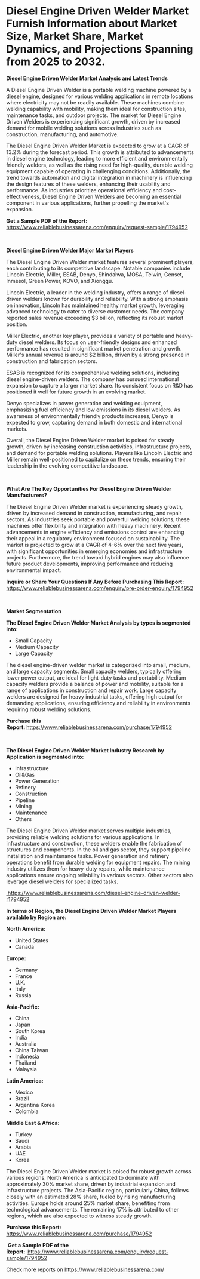 <p><h1>Diesel Engine Driven Welder Market Furnish Information about Market Size, Market Share, Market Dynamics, and Projections Spanning from 2025 to 2032.</h1></p><p><strong>Diesel Engine Driven Welder Market Analysis and Latest Trends</strong></p>
<p><p>A Diesel Engine Driven Welder is a portable welding machine powered by a diesel engine, designed for various welding applications in remote locations where electricity may not be readily available. These machines combine welding capability with mobility, making them ideal for construction sites, maintenance tasks, and outdoor projects. The market for Diesel Engine Driven Welders is experiencing significant growth, driven by increased demand for mobile welding solutions across industries such as construction, manufacturing, and automotive.</p><p>The Diesel Engine Driven Welder Market is expected to grow at a CAGR of 13.2% during the forecast period. This growth is attributed to advancements in diesel engine technology, leading to more efficient and environmentally friendly welders, as well as the rising need for high-quality, durable welding equipment capable of operating in challenging conditions. Additionally, the trend towards automation and digital integration in machinery is influencing the design features of these welders, enhancing their usability and performance. As industries prioritize operational efficiency and cost-effectiveness, Diesel Engine Driven Welders are becoming an essential component in various applications, further propelling the market's expansion.</p></p>
<p><strong>Get a Sample PDF of the Report:&nbsp;</strong> <a href="https://www.reliablebusinessarena.com/enquiry/request-sample/1794952?utm_campaign=2264&utm_medium=2&utm_source=Github&utm_content=ia&utm_term=19022025&utm_id=diesel-engine-driven-welder">https://www.reliablebusinessarena.com/enquiry/request-sample/1794952</a></p>
<p>&nbsp;</p>
<p><strong>Diesel Engine Driven Welder Major Market Players</strong></p>
<p><p>The Diesel Engine Driven Welder market features several prominent players, each contributing to its competitive landscape. Notable companies include Lincoln Electric, Miller, ESAB, Denyo, Shindaiwa, MOSA, Telwin, Genset, Inmesol, Green Power, KOVO, and Xionggu.</p><p>Lincoln Electric, a leader in the welding industry, offers a range of diesel-driven welders known for durability and reliability. With a strong emphasis on innovation, Lincoln has maintained healthy market growth, leveraging advanced technology to cater to diverse customer needs. The company reported sales revenue exceeding $3 billion, reflecting its robust market position.</p><p>Miller Electric, another key player, provides a variety of portable and heavy-duty diesel welders. Its focus on user-friendly designs and enhanced performance has resulted in significant market penetration and growth. Miller's annual revenue is around $2 billion, driven by a strong presence in construction and fabrication sectors.</p><p>ESAB is recognized for its comprehensive welding solutions, including diesel engine-driven welders. The company has pursued international expansion to capture a larger market share. Its consistent focus on R&D has positioned it well for future growth in an evolving market.</p><p>Denyo specializes in power generation and welding equipment, emphasizing fuel efficiency and low emissions in its diesel welders. As awareness of environmentally friendly products increases, Denyo is expected to grow, capturing demand in both domestic and international markets.</p><p>Overall, the Diesel Engine Driven Welder market is poised for steady growth, driven by increasing construction activities, infrastructure projects, and demand for portable welding solutions. Players like Lincoln Electric and Miller remain well-positioned to capitalize on these trends, ensuring their leadership in the evolving competitive landscape.</p></p>
<p>&nbsp;</p>
<p><strong>What Are The Key Opportunities For Diesel Engine Driven Welder Manufacturers?</strong></p>
<p><p>The Diesel Engine Driven Welder market is experiencing steady growth, driven by increased demand in construction, manufacturing, and repair sectors. As industries seek portable and powerful welding solutions, these machines offer flexibility and integration with heavy machinery. Recent advancements in engine efficiency and emissions control are enhancing their appeal in a regulatory environment focused on sustainability. The market is projected to grow at a CAGR of 4-6% over the next five years, with significant opportunities in emerging economies and infrastructure projects. Furthermore, the trend toward hybrid engines may also influence future product developments, improving performance and reducing environmental impact.</p></p>
<p><strong>Inquire or Share Your Questions If Any Before Purchasing This Report:</strong> <a href="https://www.reliablebusinessarena.com/enquiry/pre-order-enquiry/1794952?utm_campaign=2264&utm_medium=2&utm_source=Github&utm_content=ia&utm_term=19022025&utm_id=diesel-engine-driven-welder">https://www.reliablebusinessarena.com/enquiry/pre-order-enquiry/1794952</a></p>
<p>&nbsp;</p>
<p><strong>Market Segmentation</strong></p>
<p><strong>The Diesel Engine Driven Welder Market Analysis by types is segmented into:</strong></p>
<p><ul><li>Small Capacity</li><li>Medium Capacity</li><li>Large Capacity</li></ul></p>
<p><p>The diesel engine-driven welder market is categorized into small, medium, and large capacity segments. Small capacity welders, typically offering lower power output, are ideal for light-duty tasks and portability. Medium capacity welders provide a balance of power and mobility, suitable for a range of applications in construction and repair work. Large capacity welders are designed for heavy industrial tasks, offering high output for demanding applications, ensuring efficiency and reliability in environments requiring robust welding solutions.</p></p>
<p><strong>Purchase this Report:&nbsp;</strong><a href="https://www.reliablebusinessarena.com/purchase/1794952?utm_campaign=2264&utm_medium=2&utm_source=Github&utm_content=ia&utm_term=19022025&utm_id=diesel-engine-driven-welder">https://www.reliablebusinessarena.com/purchase/1794952</a></p>
<p>&nbsp;</p>
<p><strong>The Diesel Engine Driven Welder Market Industry Research by Application is segmented into:</strong></p>
<p><ul><li>Infrastructure</li><li>Oil&Gas</li><li>Power Generation</li><li>Refinery</li><li>Construction</li><li>Pipeline</li><li>Mining</li><li>Maintenance</li><li>Others</li></ul></p>
<p><p>The Diesel Engine Driven Welder market serves multiple industries, providing reliable welding solutions for various applications. In infrastructure and construction, these welders enable the fabrication of structures and components. In the oil and gas sector, they support pipeline installation and maintenance tasks. Power generation and refinery operations benefit from durable welding for equipment repairs. The mining industry utilizes them for heavy-duty repairs, while maintenance applications ensure ongoing reliability in various sectors. Other sectors also leverage diesel welders for specialized tasks.</p></p>
<p><a href="https://www.reliablebusinessarena.com/diesel-engine-driven-welder-r1794952?utm_campaign=2264&utm_medium=2&utm_source=Github&utm_content=ia&utm_term=19022025&utm_id=diesel-engine-driven-welder">&nbsp;https://www.reliablebusinessarena.com/diesel-engine-driven-welder-r1794952</a></p>
<p><strong>In terms of Region, the Diesel Engine Driven Welder Market Players available by Region are:</strong></p>
<p>
    <p> <strong> North America: </strong>
        <ul>
            <li>United States</li>
            <li>Canada</li>
        </ul>
        </p> 
    <p> <strong> Europe: </strong>
        <ul>
            <li>Germany</li>
            <li>France</li>
            <li>U.K.</li>
            <li>Italy</li>
            <li>Russia</li>
        </ul>
        </p> 
    <p> <strong> Asia-Pacific: </strong>
        <ul>
            <li>China</li>
            <li>Japan</li>
            <li>South Korea</li>
            <li>India</li>
            <li>Australia</li>
            <li>China Taiwan</li>
            <li>Indonesia</li>
            <li>Thailand</li>
            <li>Malaysia</li>
        </ul>
        </p> 
    <p> <strong> Latin America: </strong>
        <ul>
            <li>Mexico</li>
            <li>Brazil</li>
            <li>Argentina Korea</li>
            <li>Colombia</li>
        </ul>
        </p> 
    <p> <strong> Middle East & Africa: </strong>
        <ul>
            <li>Turkey</li>
            <li>Saudi</li>
            <li>Arabia</li>
            <li>UAE</li>
            <li>Korea</li>
        </ul>
    </p>
    </p>
<p><p>The Diesel Engine Driven Welder market is poised for robust growth across various regions. North America is anticipated to dominate with approximately 30% market share, driven by industrial expansion and infrastructure projects. The Asia-Pacific region, particularly China, follows closely with an estimated 28% share, fueled by rising manufacturing activities. Europe holds around 25% market share, benefiting from technological advancements. The remaining 17% is attributed to other regions, which are also expected to witness steady growth.</p></p>
<p><strong>Purchase this Report: </strong><a href="https://www.reliablebusinessarena.com/purchase/1794952?utm_campaign=2264&utm_medium=2&utm_source=Github&utm_content=ia&utm_term=19022025&utm_id=diesel-engine-driven-welder">https://www.reliablebusinessarena.com/purchase/1794952</a></p>
<p>&nbsp;<strong>Get a Sample PDF of the Report:&nbsp;&nbsp;</strong><a href="https://www.reliablebusinessarena.com/enquiry/request-sample/1794952?utm_campaign=2264&utm_medium=2&utm_source=Github&utm_content=ia&utm_term=19022025&utm_id=diesel-engine-driven-welder">https://www.reliablebusinessarena.com/enquiry/request-sample/1794952</a></p>
<p><strong></strong></p>
<p>Check more reports on <a href="https://www.reliablebusinessarena.com/?utm_campaign=2264&utm_medium=2&utm_source=Github&utm_content=ia&utm_term=19022025&utm_id=diesel-engine-driven-welder">https://www.reliablebusinessarena.com/</a></p>